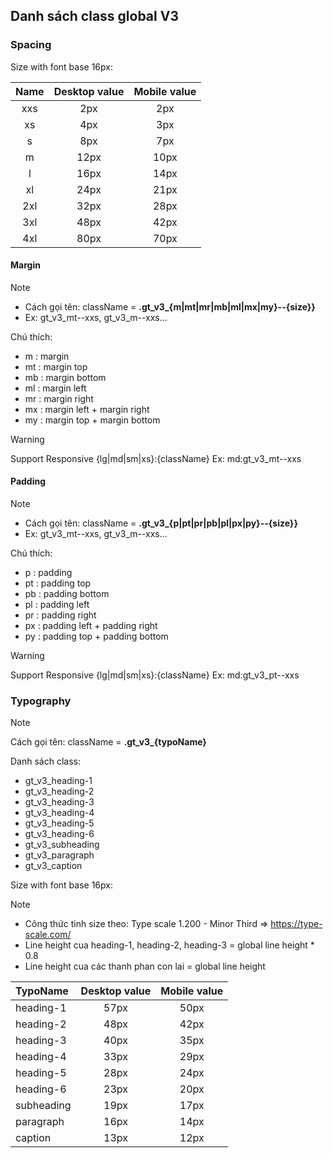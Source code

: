 ## Danh sách class global V3

### **Spacing**
Size with font base 16px:

| Name      | Desktop value | Mobile value     |
| :---:        |    :----:   |          :---: |
| xxs      | 2px       | 2px   |
| xs   | 4px        | 3px      |
| s   | 8px        | 7px      |
| m   | 12px        | 10px      |
| l   | 16px        | 14px      |
| xl   | 24px        | 21px      |
| 2xl   | 32px        | 28px      |
| 3xl   | 48px        | 42px      |
| 4xl   | 80px        | 70px      |
#### Margin
>[!note]
>- Cách gọi tên: className = **.gt_v3_{m|mt|mr|mb|ml|mx|my}--{size}}**
>- Ex: gt_v3_mt--xxs, gt_v3_m--xxs...

Chú thích:
- m : margin
- mt : margin top
- mb : margin bottom
- ml : margin left
- mr : margin right
- mx : margin left + margin right
- my : margin top + margin bottom

>[!warning]
>Support Responsive {lg|md|sm|xs}:{className}
>Ex: md:gt_v3_mt--xxs
#### Padding
>[!note]
>- Cách gọi tên: className = **.gt_v3_{p|pt|pr|pb|pl|px|py}--{size}}**
>- Ex: gt_v3_mt--xxs, gt_v3_m--xxs...

Chú thích:
- p : padding
- pt : padding top
- pb : padding bottom
- pl : padding left
- pr : padding right
- px : padding left + padding right
- py : padding top + padding bottom

>[!warning]
>Support Responsive {lg|md|sm|xs}:{className}
>Ex: md:gt_v3_pt--xxs

### **Typography**
>[!note]
>Cách gọi tên: className = **.gt_v3_{typoName}**

Danh sách class:
- gt_v3_heading-1
- gt_v3_heading-2
- gt_v3_heading-3
- gt_v3_heading-4
- gt_v3_heading-5
- gt_v3_heading-6
- gt_v3_subheading
- gt_v3_paragraph
- gt_v3_caption

Size with font base 16px:
>[!note]
> - Công thức tinh size theo: Type scale 1.200 - Minor Third => https://type-scale.com/
> - Line height cua heading-1, heading-2, heading-3 = global line height * 0.8
>- Line height cua các thanh phan con lai = global line height

| TypoName      | Desktop value | Mobile value     |
| :---       |    :----:   |          :---: |
| heading-1      | 57px       | 50px   |
| heading-2   | 48px        | 42px      |
| heading-3   | 40px        | 35px      |
| heading-4   | 33px        | 29px      |
| heading-5   | 28px        | 24px      |
| heading-6   | 23px        | 20px      |
| subheading   | 19px        | 17px      |
| paragraph   | 16px        | 14px      |
| caption   | 13px        | 12px      |
